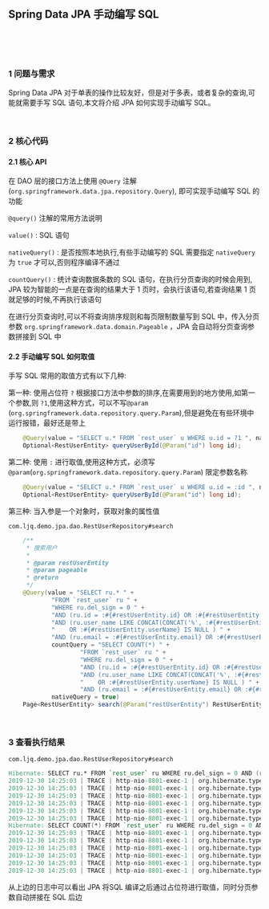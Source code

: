 ## Spring Data JPA 手动编写 SQL  


​    
​    
​    
### 1 问题与需求  

Spring Data JPA 对于单表的操作比较友好，但是对于多表，或者复杂的查询,可能就需要手写 SQL 语句,本文将介绍 JPA 如何实现手动编写 SQL。  

​    

### 2 核心代码  

#### 2.1 核心 API  

在 DAO 层的接口方法上使用 `@Query` 注解(`org.springframework.data.jpa.repository.Query`), 即可实现手动编写 SQL 的功能  

`@query()` 注解的常用方法说明  

`value()` : SQL 语句  

`nativeQuery()` : 是否按照本地执行,有些手动编写的 SQL 需要指定 `nativeQuery` 为 `true` 才可以,否则程序编译不通过  

`countQuery()` : 统计查询数据条数的 SQL 语句，在执行分页查询的时候会用到, JPA 较为智能的一点是在查询的结果大于 1 页时，会执行该语句,若查询结果 1 页就足够的时候,不再执行该语句  

在进行分页查询时,可以不将查询排序规则和每页限制数量写到 SQL 中，传入分页参数 `org.springframework.data.domain.Pageable` ，JPA 会自动将分页查询参数拼接到 SQL 中  

#### 2.2 手动编写 SQL 如何取值   

手写 SQL 常用的取值方式有以下几种:  

第一种: 使用占位符 `?` 根据接口方法中参数的排序,在需要用到的地方使用,如第一个参数,则 `?1`,使用这种方式，可以不写`@param` (`org.springframework.data.repository.query.Param`),但是避免在有些环境中运行报错，最好还是带上    

```java
    @Query(value = "SELECT u.* FROM `rest_user` u WHERE u.id = ?1 ", nativeQuery = true)
    Optional<RestUserEntity> queryUserById(@Param("id") long id);
```

第二种: 使用 `:` 进行取值,使用这种方式，必须写`@param`(`org.springframework.data.repository.query.Param`) 限定参数名称  

```java
    @Query(value = "SELECT u.* FROM `rest_user` u WHERE u.id = :id ", nativeQuery = true)
    Optional<RestUserEntity> queryUserById(@Param("id") long id);
```

第三种: 当入参是一个对象时，获取对象的属性值  

```
com.ljq.demo.jpa.dao.RestUserRepository#search
```

```java
    /**
     * 搜索用户
     *
     * @param restUserEntity
     * @param pageable
     * @return
     */
    @Query(value = "SELECT ru.* " +
            "FROM `rest_user` ru " +
            "WHERE ru.del_sign = 0 " +
            "AND (ru.id = :#{#restUserEntity.id} OR :#{#restUserEntity.id} IS NULL) " +
            "AND (ru.user_name LIKE CONCAT(CONCAT('%', :#{#restUserEntity.userName}), '%') " +
            "    OR :#{#restUserEntity.userName} IS NULL ) " +
            "AND (ru.email = :#{#restUserEntity.email} OR :#{#restUserEntity.email} IS NULL) ",
            countQuery = "SELECT COUNT(*) " +
                    "FROM `rest_user` ru " +
                    "WHERE ru.del_sign = 0 " +
                    "AND (ru.id = :#{#restUserEntity.id} OR :#{#restUserEntity.id} IS NULL) " +
                    "AND (ru.user_name LIKE CONCAT(CONCAT('%', :#{#restUserEntity.userName}), '%') " +
                    "    OR :#{#restUserEntity.userName} IS NULL ) " +
                    "AND (ru.email = :#{#restUserEntity.email} OR :#{#restUserEntity.email} IS NULL) ",
            nativeQuery = true)
    Page<RestUserEntity> search(@Param("restUserEntity") RestUserEntity restUserEntity, @Param("pageable") Pageable pageable);
```

​    

### 3 查看执行结果  

```
com.ljq.demo.jpa.dao.RestUserRepository#search
```

```verilog
Hibernate: SELECT ru.* FROM `rest_user` ru WHERE ru.del_sign = 0 AND (ru.id = ? OR ? IS NULL) AND (ru.user_name LIKE CONCAT(CONCAT('%', ?), '%')     OR ? IS NULL ) AND (ru.email = ? OR ? IS NULL)  order by ru.id desc limit ?
2019-12-30 14:25:03 | TRACE | http-nio-8801-exec-1 | org.hibernate.type.descriptor.sql.BasicBinder 52| binding parameter [1] as [VARBINARY] - [null]
2019-12-30 14:25:03 | TRACE | http-nio-8801-exec-1 | org.hibernate.type.descriptor.sql.BasicBinder 52| binding parameter [2] as [VARBINARY] - [null]
2019-12-30 14:25:03 | TRACE | http-nio-8801-exec-1 | org.hibernate.type.descriptor.sql.BasicBinder 52| binding parameter [3] as [VARBINARY] - [null]
2019-12-30 14:25:03 | TRACE | http-nio-8801-exec-1 | org.hibernate.type.descriptor.sql.BasicBinder 52| binding parameter [4] as [VARBINARY] - [null]
2019-12-30 14:25:03 | TRACE | http-nio-8801-exec-1 | org.hibernate.type.descriptor.sql.BasicBinder 52| binding parameter [5] as [VARBINARY] - [null]
2019-12-30 14:25:03 | TRACE | http-nio-8801-exec-1 | org.hibernate.type.descriptor.sql.BasicBinder 52| binding parameter [6] as [VARBINARY] - [null]
Hibernate: SELECT COUNT(*) FROM `rest_user` ru WHERE ru.del_sign = 0 AND (ru.id = ? OR ? IS NULL) AND (ru.user_name LIKE CONCAT(CONCAT('%', ?), '%')     OR ? IS NULL ) AND (ru.email = ? OR ? IS NULL) 
2019-12-30 14:25:03 | TRACE | http-nio-8801-exec-1 | org.hibernate.type.descriptor.sql.BasicBinder 52| binding parameter [1] as [VARBINARY] - [null]
2019-12-30 14:25:03 | TRACE | http-nio-8801-exec-1 | org.hibernate.type.descriptor.sql.BasicBinder 52| binding parameter [2] as [VARBINARY] - [null]
2019-12-30 14:25:03 | TRACE | http-nio-8801-exec-1 | org.hibernate.type.descriptor.sql.BasicBinder 52| binding parameter [3] as [VARBINARY] - [null]
2019-12-30 14:25:03 | TRACE | http-nio-8801-exec-1 | org.hibernate.type.descriptor.sql.BasicBinder 52| binding parameter [4] as [VARBINARY] - [null]
2019-12-30 14:25:03 | TRACE | http-nio-8801-exec-1 | org.hibernate.type.descriptor.sql.BasicBinder 52| binding parameter [5] as [VARBINARY] - [null]
2019-12-30 14:25:03 | TRACE | http-nio-8801-exec-1 | org.hibernate.type.descriptor.sql.BasicBinder 52| binding parameter [6] as [VARBINARY] - [null]
```

从上边的日志中可以看出 JPA 将SQL 编译之后通过占位符进行取值，同时分页参数自动拼接在 SQL 后边  







